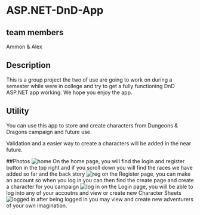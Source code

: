 # ASP.NET-DnD-App

## team members
Ammon & Alex
## Description
This is a group project the two of use are going to work on during a semester while were in college and try to get a fully functioning DnD ASP.NET app working. 
 We hope you enjoy the app.
## Utility
You can use this app to store and create characters from Dungeons & Dragons campaign and future use.

Validation and a easier way to create a characters will be added in the near future.

##Photos
![home](https://user-images.githubusercontent.com/80292719/145855174-6618a14c-dedf-4785-9e82-3d5ab46775a3.png)
On the home page, you will find the login and register button in the top right and if you scroll down you will find the races we have added so far and the back story
![reg](https://user-images.githubusercontent.com/80292719/145855508-2c05f55a-346f-4364-b659-9157007de498.png)
on the Register page, you can make an account so when you log in you can then find the create page and create a character for you campaign 
![log in](https://user-images.githubusercontent.com/80292719/145855480-a47d39b2-1a73-4708-bf8a-0a2b65fc65c4.png)
on the Login page, you will be able to log into any of your accoutns and view or create new Character Sheets 
![logged in](https://user-images.githubusercontent.com/80292719/145856451-f44327f6-4a92-432a-9c3f-02b925e6caa7.png)
after being logged in you may view and create new adventurers of your own imagination. 
